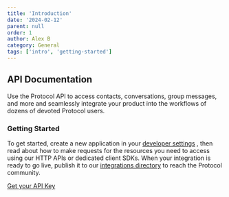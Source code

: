 ```yaml
---
title: 'Introduction'
date: '2024-02-12'
parent: null
order: 1
author: Alex B
category: General
tags: ['intro', 'getting-started']
---
```

## API Documentation
Use the Protocol API to access contacts, conversations, group messages, and more and seamlessly integrate your product into the workflows of
dozens of devoted Protocol users.

### Getting Started
To get started, create a new application in your [developer settings](/pages/devSettings) , then read about how to make requests for the resources you need to
access using our HTTP APIs or dedicated client SDKs. When your integration is ready to go live, publish it to our [integrations directory](/pages/integrationDir) to
reach the Protocol community.

[Get your API Key](/pages/apiKey)